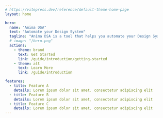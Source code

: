 ```yaml
---
# https://vitepress.dev/reference/default-theme-home-page
layout: home

hero:
  name: "Anima DSA"
  text: "Automate your Design System"
  tagline: "Anima DSA is a tool that helps you automate your Design System workflow"
  # image: "/hero.png"
  actions:
    - theme: brand
      text: Get Started
      link: /guide/introduction/getting-started
    - theme: alt
      text: Learn More
      link: /guide/introduction

features:
  - title: Feature A
    details: Lorem ipsum dolor sit amet, consectetur adipiscing elit
  - title: Feature B
    details: Lorem ipsum dolor sit amet, consectetur adipiscing elit
  - title: Feature C
    details: Lorem ipsum dolor sit amet, consectetur adipiscing elit
---
```


